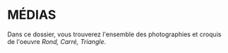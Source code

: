 # MÉDIAS

Dans ce dossier, vous trouverez l'ensemble des photographies et croquis de l'oeuvre *Rond, Carré, Triangle*.


